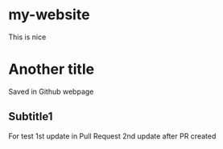 # my-website
This is nice

# Another title
Saved in Github webpage

## Subtitle1
For test
1st update in Pull Request
2nd update after PR created

